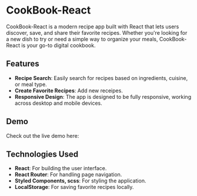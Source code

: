 # CookBook-React

CookBook-React is a modern recipe app built with React that lets users discover, save, and share their favorite recipes. Whether you're looking for a new dish to try or need a simple way to organize your meals, CookBook-React is your go-to digital cookbook.

## Features

- **Recipe Search**: Easily search for recipes based on ingredients, cuisine, or meal type.
- **Create Favorite Recipes**: Add new receipes.
- **Responsive Design**: The app is designed to be fully responsive, working across desktop and mobile devices.

## Demo

Check out the live demo here: 

## Technologies Used

- **React**: For building the user interface.
- **React Router**: For handling page navigation.
- **Styled Components, scss**: For styling the application.
- **LocalStorage**: For saving favorite recipes locally.
